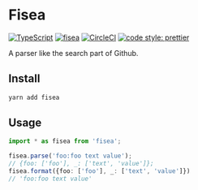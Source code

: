 # Fisea

[![TypeScript](https://badges.frapsoft.com/typescript/code/typescript.svg?v=101)](https://github.com/ellerbrock/typescript-badges/)
[![fisea](https://img.shields.io/npm/v/fisea.svg)](https://www.npmjs.com/package/fisea)
[![CircleCI](https://circleci.com/gh/nju33/fisea.svg?style=svg)](https://circleci.com/gh/nju33/fisea)
[![code style: prettier](https://img.shields.io/badge/code_style-prettier-ff69b4.svg?style=flat-square)](https://github.com/prettier/prettier)

A parser like the search part of Github.

## Install

```sh
yarn add fisea
```

## Usage

```ts
import * as fisea from 'fisea';

fisea.parse('foo:foo text value');
// {foo: ['foo'], _: ['text', 'value']};
fisea.format({foo: ['foo'], _: ['text', 'value']})
// 'foo:foo text value'
```
